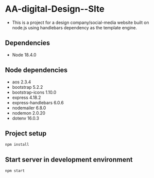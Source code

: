 # AA-digital-Design--SIte

- This is a project for a design company/social-media website built on node.js using handlebars dependency as the template engine.

## Dependencies

- Node 18.4.0

## Node dependencies

- aos 2.3.4
- bootstrap 5.2.2
- bootstrap-icons 1.10.0
- express 4.18.2
- express-handlebars 6.0.6
- nodemailer 6.8.0
- nodemon 2.0.20
- dotenv 16.0.3

## Project setup

```
npm install
```

## Start server in development environment

```
npm start
```
